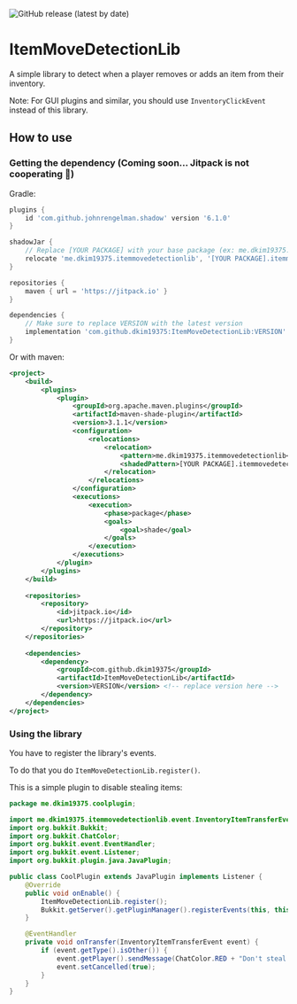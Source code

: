 ![GitHub release (latest by date)](https://img.shields.io/github/v/release/dkim19375/ItemMoveDetectionLib?label=Latest%20Version)
# ItemMoveDetectionLib
A simple library to detect when a player removes or adds an item from their inventory.

Note: For GUI plugins and similar, you should use `InventoryClickEvent` instead of this library.
## How to use
### Getting the dependency (Coming soon... Jitpack is not cooperating 🙁)
Gradle:
```groovy
plugins {
    id 'com.github.johnrengelman.shadow' version '6.1.0'
}

shadowJar {
    // Replace [YOUR PACKAGE] with your base package (ex: me.dkim19375.bedwars)
    relocate 'me.dkim19375.itemmovedetectionlib', '[YOUR PACKAGE].itemmovedetectionlib'
}

repositories {
    maven { url = 'https://jitpack.io' }
}

dependencies {
    // Make sure to replace VERSION with the latest version
    implementation 'com.github.dkim19375:ItemMoveDetectionLib:VERSION' 
}
```
Or with maven:
```xml
<project>
    <build>
        <plugins>
            <plugin>
                <groupId>org.apache.maven.plugins</groupId>
                <artifactId>maven-shade-plugin</artifactId>
                <version>3.1.1</version>
                <configuration>
                    <relocations>
                        <relocation>
                            <pattern>me.dkim19375.itemmovedetectionlib</pattern>
                            <shadedPattern>[YOUR PACKAGE].itemmovedetectionlib</shadedPattern> <!-- Replace package here here -->
                        </relocation>
                    </relocations>
                </configuration>
                <executions>
                    <execution>
                        <phase>package</phase>
                        <goals>
                            <goal>shade</goal>
                        </goals>
                    </execution>
                </executions>
            </plugin>
        </plugins>
    </build>
    
    <repositories>
        <repository>
            <id>jitpack.io</id>
            <url>https://jitpack.io</url>
        </repository>
    </repositories>
    
    <dependencies>
        <dependency>
            <groupId>com.github.dkim19375</groupId>
            <artifactId>ItemMoveDetectionLib</artifactId>
            <version>VERSION</version> <!-- replace version here -->
        </dependency>
    </dependencies>
</project>
```
### Using the library
You have to register the library's events.

To do that you do `ItemMoveDetectionLib.register()`.

This is a simple plugin to disable stealing items:
```java
package me.dkim19375.coolplugin;

import me.dkim19375.itemmovedetectionlib.event.InventoryItemTransferEvent;
import org.bukkit.Bukkit;
import org.bukkit.ChatColor;
import org.bukkit.event.EventHandler;
import org.bukkit.event.Listener;
import org.bukkit.plugin.java.JavaPlugin;

public class CoolPlugin extends JavaPlugin implements Listener {
    @Override
    public void onEnable() {
        ItemMoveDetectionLib.register();
        Bukkit.getServer().getPluginManager().registerEvents(this, this);
    }

    @EventHandler
    private void onTransfer(InventoryItemTransferEvent event) {
        if (event.getType().isOther()) {
            event.getPlayer().sendMessage(ChatColor.RED + "Don't steal!!");
            event.setCancelled(true);
        }
    }
}
```
